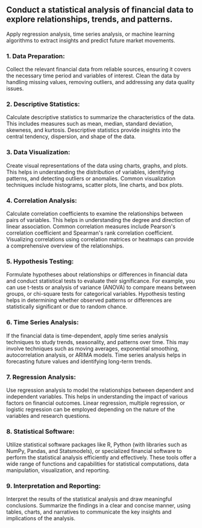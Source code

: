 ## Conduct a statistical analysis of financial data to explore relationships, trends, and patterns. 
Apply regression analysis, time series analysis, or machine learning algorithms to extract insights and predict future market movements.

### 1. Data Preparation: 
Collect the relevant financial data from reliable sources, ensuring it covers the necessary time period and variables of interest. Clean the data by handling missing values, removing outliers, and addressing any data quality issues.

### 2. Descriptive Statistics: 
Calculate descriptive statistics to summarize the characteristics of the data. This includes measures such as mean, median, standard deviation, skewness, and kurtosis. Descriptive statistics provide insights into the central tendency, dispersion, and shape of the data.

### 3. Data Visualization: 
Create visual representations of the data using charts, graphs, and plots. This helps in understanding the distribution of variables, identifying patterns, and detecting outliers or anomalies. Common visualization techniques include histograms, scatter plots, line charts, and box plots.

### 4. Correlation Analysis: 
Calculate correlation coefficients to examine the relationships between pairs of variables. This helps in understanding the degree and direction of linear association. Common correlation measures include Pearson's correlation coefficient and Spearman's rank correlation coefficient. Visualizing correlations using correlation matrices or heatmaps can provide a comprehensive overview of the relationships.

### 5. Hypothesis Testing: 
Formulate hypotheses about relationships or differences in financial data and conduct statistical tests to evaluate their significance. For example, you can use t-tests or analysis of variance (ANOVA) to compare means between groups, or chi-square tests for categorical variables. Hypothesis testing helps in determining whether observed patterns or differences are statistically significant or due to random chance.

### 6. Time Series Analysis: 
If the financial data is time-dependent, apply time series analysis techniques to study trends, seasonality, and patterns over time. This may involve techniques such as moving averages, exponential smoothing, autocorrelation analysis, or ARIMA models. Time series analysis helps in forecasting future values and identifying long-term trends.

### 7. Regression Analysis: 
Use regression analysis to model the relationships between dependent and independent variables. This helps in understanding the impact of various factors on financial outcomes. Linear regression, multiple regression, or logistic regression can be employed depending on the nature of the variables and research questions.

### 8. Statistical Software: 
Utilize statistical software packages like R, Python (with libraries such as NumPy, Pandas, and Statsmodels), or specialized financial software to perform the statistical analysis efficiently and effectively. These tools offer a wide range of functions and capabilities for statistical computations, data manipulation, visualization, and reporting.

### 9. Interpretation and Reporting: 
Interpret the results of the statistical analysis and draw meaningful conclusions. Summarize the findings in a clear and concise manner, using tables, charts, and narratives to communicate the key insights and implications of the analysis.
